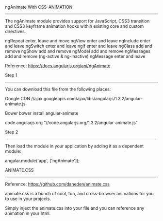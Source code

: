 ngAnimate With CSS-ANIMATION
______________________________

The ngAnimate module provides support for JavaScript, CSS3 transition and CSS3 keyframe animation hooks within existing core and custom directives.

ngRepeat	enter, leave and move
ngView		enter and leave
ngInclude	enter and leave
ngSwitch	enter and leave
ngIf		enter and leave
ngClass		add and remove 
ngShow		add and remove 
ngModel		add and remove 
ngMessages	add and remove (ng-active & ng-inactive)
ngMessage	enter and leave

Reference: 
https://docs.angularjs.org/api/ngAnimate


Step 1
_______________

You can download this file from the following places:

Google CDN
	//ajax.googleapis.com/ajax/libs/angularjs/1.3.2/angular-animate.js

Bower
	bower install angular-animate
	<!-- <script src="/node_modules/angular-animate/angular-animate.js"></script> -->

code.angularjs.org
	"//code.angularjs.org/1.3.2/angular-animate.js"

Step 2
______________

Then load the module in your application by adding it as a dependent module:

  angular.module('app', ['ngAnimate']);



ANIMATE.CSS
_________________________________________

Reference: https://github.com/daneden/animate.css 

animate.css is a bunch of cool, fun, and cross-browser animations for you to use in your projects. 

Simply inject the animate.css into your file and you can reference any animation in your html.




